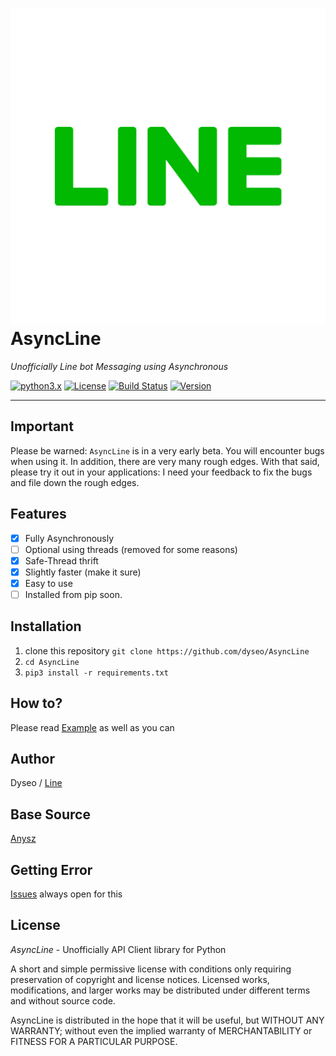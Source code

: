 # ![Logo](LINE.png) AsyncLine
_Unofficially Line bot Messaging using Asynchronous_

[![python3.x](https://img.shields.io/badge/3.6%20%7C%203.7-blue.svg?&logo=python&label=Python)](https://www.python.org/downloads/release/python-372/) [![License](https://img.shields.io/github/license/dyseo/A.svg)](https://opensource.org/licenses/MIT) [![Build Status](https://travis-ci.org/dyseo/AsyncLine.svg?branch=master)](https://travis-ci.org/dyseo/AsyncLine) [![Version](https://img.shields.io/badge/Version-Beta%201.3-red)](https://github.com/dyseo/AsyncLine)
___

## Important
Please be warned: `AsyncLine` is in a very early beta. You will encounter bugs when using it. In addition, there are very many rough edges. With that said, please try it out in your applications: I need your feedback to fix the bugs and file down the rough edges.

## Features
-  [x] Fully Asynchronously
-  [ ] Optional using threads (removed for some reasons)
-  [x] Safe-Thread thrift
-  [x] Slightly faster (make it sure)
-  [x] Easy to use
-  [ ] Installed from pip soon.

## Installation
1. clone this repository `git clone https://github.com/dyseo/AsyncLine`
2. `cd AsyncLine`
3. `pip3 install -r requirements.txt`

## How to?
Please read [Example](examples) as well as you can

## Author
Dyseo / [Line](https://line.me/ti/p/~line.bngsad)

## Base Source
[Anysz](https://github.com/anysz)


## Getting Error
[Issues](https://github.com/dyseo/AsyncLine/issues) always open for this


## License
*AsyncLine* - Unofficially API Client library for Python

A short and simple permissive license with conditions only requiring preservation of copyright and license notices. Licensed works, modifications, and larger works may be distributed under different terms and without source code.

AsyncLine is distributed in the hope that it will be useful,
but WITHOUT ANY WARRANTY; without even the implied warranty of
MERCHANTABILITY or FITNESS FOR A PARTICULAR PURPOSE. 
